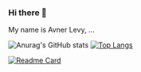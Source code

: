 ### Hi there 👋

My name is Avner Levy,
...

![Anurag's GitHub stats](https://github-readme-stats.vercel.app/api?username=Avner152&theme=gotham&show_icons=true)
[![Top Langs](https://github-readme-stats.vercel.app/api/top-langs/?username=Avner152&theme=gotham)](https://github.com/anuraghazra/github-readme-stats)

[![Readme Card](https://github-readme-stats.vercel.app/api/pin/?username=Avner152&repo=REST-API-example)](https://github.com/anuraghazra/github-readme-stats)

